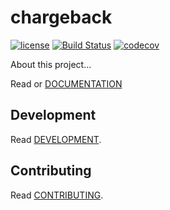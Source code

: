 # chargeback

[![license](https://img.shields.io/github/license/open-charade/chargeback.svg)]()
[![Build Status](https://travis-ci.org/open-charade/chargeback.svg?branch=master)](https://travis-ci.org/open-charade/chargeback)
[![codecov](https://codecov.io/gh/open-charade/chargeback/branch/master/graph/badge.svg)](https://codecov.io/gh/open-charade/chargeback)

About this project...

Read or [DOCUMENTATION](https://open-charade.github.io/chargeback/)


## Development

Read [DEVELOPMENT](DEVELOPMENT.md).

## Contributing

Read [CONTRIBUTING](CONTRIBUTING.md).
